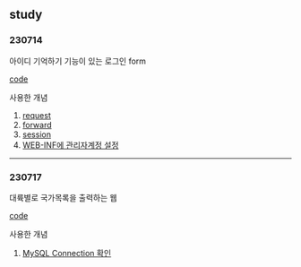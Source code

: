 ## study

### 230714
아이디 기억하기 기능이 있는 로그인 form

[code](https://github.com/JeongBin0462/study/tree/master/230714_3_login)

사용한 개념
1. [request](https://www.notion.so/9838f95c6d6a4f29801ae6f44f8a103e?pvs=4)
2. [forward](https://www.notion.so/2-c1858d652aed46f785202869462b92f6?pvs=4)
3. [session](https://www.notion.so/34d741869d554bad9180f5156ff08416?pvs=4)
4. [WEB-INF에 관리자계정 설정](https://www.notion.so/WEB-INF-41506e7044a34247a47b14a36cd1cd0b?pvs=4)
---
### 230717
대륙별로 국가목록을 출력하는 웹

[code](https://github.com/JeongBin0462/study/tree/master/230717_1)

사용한 개념
1. [MySQL Connection 확인](https://www.notion.so/MySQL-JSP-c28926f41bb3484fa71ed2d06b9c002f?pvs=4)
